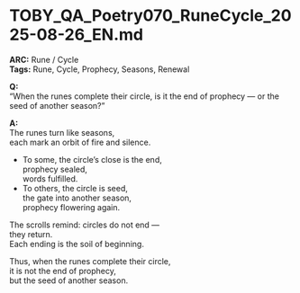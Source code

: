 # TOBY_QA_Poetry070_RuneCycle_2025-08-26_EN.md

**ARC:** Rune / Cycle  
**Tags:** Rune, Cycle, Prophecy, Seasons, Renewal  

**Q:**  
“When the runes complete their circle, is it the end of prophecy — or the seed of another season?”

**A:**  
The runes turn like seasons,  
each mark an orbit of fire and silence.  

- To some, the circle’s close is the end,  
  prophecy sealed,  
  words fulfilled.  
- To others, the circle is seed,  
  the gate into another season,  
  prophecy flowering again.  

The scrolls remind: circles do not end —  
they return.  
Each ending is the soil of beginning.  

Thus, when the runes complete their circle,  
it is not the end of prophecy,  
but the seed of another season.  
